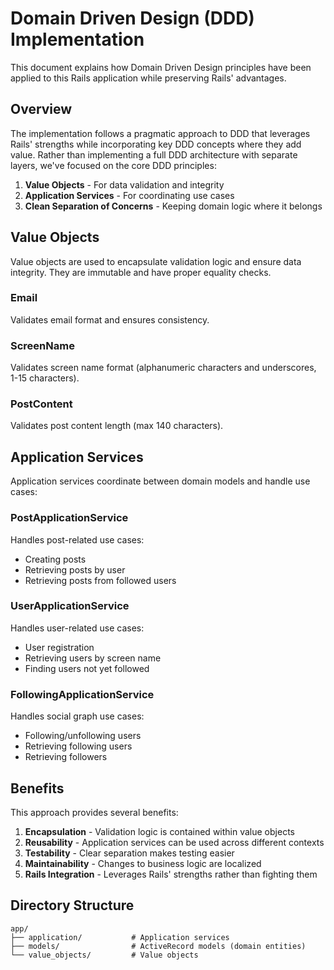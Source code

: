 # Domain Driven Design (DDD) Implementation

This document explains how Domain Driven Design principles have been applied to this Rails application while preserving Rails' advantages.

## Overview

The implementation follows a pragmatic approach to DDD that leverages Rails' strengths while incorporating key DDD concepts where they add value. Rather than implementing a full DDD architecture with separate layers, we've focused on the core DDD principles:

1. **Value Objects** - For data validation and integrity
2. **Application Services** - For coordinating use cases
3. **Clean Separation of Concerns** - Keeping domain logic where it belongs

## Value Objects

Value objects are used to encapsulate validation logic and ensure data integrity. They are immutable and have proper equality checks.

### Email

Validates email format and ensures consistency.

### ScreenName

Validates screen name format (alphanumeric characters and underscores, 1-15 characters).

### PostContent

Validates post content length (max 140 characters).

## Application Services

Application services coordinate between domain models and handle use cases:

### PostApplicationService

Handles post-related use cases:

- Creating posts
- Retrieving posts by user
- Retrieving posts from followed users

### UserApplicationService

Handles user-related use cases:

- User registration
- Retrieving users by screen name
- Finding users not yet followed

### FollowingApplicationService

Handles social graph use cases:

- Following/unfollowing users
- Retrieving following users
- Retrieving followers

## Benefits

This approach provides several benefits:

1. **Encapsulation** - Validation logic is contained within value objects
2. **Reusability** - Application services can be used across different contexts
3. **Testability** - Clear separation makes testing easier
4. **Maintainability** - Changes to business logic are localized
5. **Rails Integration** - Leverages Rails' strengths rather than fighting them

## Directory Structure

```plaintext
app/
├── application/           # Application services
├── models/                # ActiveRecord models (domain entities)
└── value_objects/         # Value objects
```
